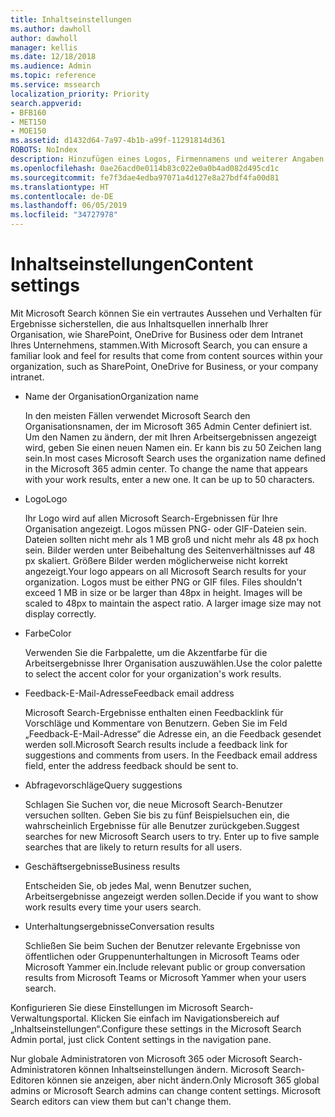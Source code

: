 ```yaml
---
title: Inhaltseinstellungen
ms.author: dawholl
author: dawholl
manager: kellis
ms.date: 12/18/2018
ms.audience: Admin
ms.topic: reference
ms.service: mssearch
localization_priority: Priority
search.appverid:
- BFB160
- MET150
- MOE150
ms.assetid: d1432d64-7a97-4b1b-a99f-11291814d361
ROBOTS: NoIndex
description: Hinzufügen eines Logos, Firmennamens und weiterer Angaben zu Ihren Microsoft Search-Arbeitsergebnissen
ms.openlocfilehash: 0ae26acd0e0114b83c022e0a0b4ad082d495cd1c
ms.sourcegitcommit: fe7f3dae4edba97071a4d127e8a27bdf4fa00d81
ms.translationtype: HT
ms.contentlocale: de-DE
ms.lasthandoff: 06/05/2019
ms.locfileid: "34727978"
---
```

# <a name="content-settings"></a><span data-ttu-id="56912-103">Inhaltseinstellungen</span><span class="sxs-lookup"><span data-stu-id="56912-103">Content settings</span></span>

 
<span data-ttu-id="56912-104">Mit Microsoft Search können Sie ein vertrautes Aussehen und Verhalten für Ergebnisse sicherstellen, die aus Inhaltsquellen innerhalb Ihrer Organisation, wie SharePoint, OneDrive for Business oder dem Intranet Ihres Unternehmens, stammen.</span><span class="sxs-lookup"><span data-stu-id="56912-104">With Microsoft Search, you can ensure a familiar look and feel for results that come from content sources within your organization, such as SharePoint, OneDrive for Business, or your company intranet.</span></span> 
  
- <span data-ttu-id="56912-105">Name der Organisation</span><span class="sxs-lookup"><span data-stu-id="56912-105">Organization name</span></span>
    
    <span data-ttu-id="56912-p101">In den meisten Fällen verwendet Microsoft Search den Organisationsnamen, der im Microsoft 365 Admin Center definiert ist. Um den Namen zu ändern, der mit Ihren Arbeitsergebnissen angezeigt wird, geben Sie einen neuen Namen ein. Er kann bis zu 50 Zeichen lang sein.</span><span class="sxs-lookup"><span data-stu-id="56912-p101">In most cases Microsoft Search uses the organization name defined in the Microsoft 365 admin center. To change the name that appears with your work results, enter a new one. It can be up to 50 characters.</span></span>
    
- <span data-ttu-id="56912-109">Logo</span><span class="sxs-lookup"><span data-stu-id="56912-109">Logo</span></span>
    
    <span data-ttu-id="56912-p102">Ihr Logo wird auf allen Microsoft Search-Ergebnissen für Ihre Organisation angezeigt. Logos müssen PNG- oder GIF-Dateien sein. Dateien sollten nicht mehr als 1 MB groß und nicht mehr als 48 px hoch sein. Bilder werden unter Beibehaltung des Seitenverhältnisses auf 48 px skaliert. Größere Bilder werden möglicherweise nicht korrekt angezeigt.</span><span class="sxs-lookup"><span data-stu-id="56912-p102">Your logo appears on all Microsoft Search results for your organization. Logos must be either PNG or GIF files. Files shouldn't exceed 1 MB in size or be larger than 48px in height. Images will be scaled to 48px to maintain the aspect ratio. A larger image size may not display correctly.</span></span>
    
- <span data-ttu-id="56912-115">Farbe</span><span class="sxs-lookup"><span data-stu-id="56912-115">Color</span></span>
    
    <span data-ttu-id="56912-116">Verwenden Sie die Farbpalette, um die Akzentfarbe für die Arbeitsergebnisse Ihrer Organisation auszuwählen.</span><span class="sxs-lookup"><span data-stu-id="56912-116">Use the color palette to select the accent color for your organization's work results.</span></span>
    
- <span data-ttu-id="56912-117">Feedback-E-Mail-Adresse</span><span class="sxs-lookup"><span data-stu-id="56912-117">Feedback email address</span></span>
    
    <span data-ttu-id="56912-p103">Microsoft Search-Ergebnisse enthalten einen Feedbacklink für Vorschläge und Kommentare von Benutzern. Geben Sie im Feld „Feedback-E-Mail-Adresse“ die Adresse ein, an die Feedback gesendet werden soll.</span><span class="sxs-lookup"><span data-stu-id="56912-p103">Microsoft Search results include a feedback link for suggestions and comments from users. In the Feedback email address field, enter the address feedback should be sent to.</span></span>
    
- <span data-ttu-id="56912-120">Abfragevorschläge</span><span class="sxs-lookup"><span data-stu-id="56912-120">Query suggestions</span></span>
    
    <span data-ttu-id="56912-p104">Schlagen Sie Suchen vor, die neue Microsoft Search-Benutzer versuchen sollten. Geben Sie bis zu fünf Beispielsuchen ein, die wahrscheinlich Ergebnisse für alle Benutzer zurückgeben.</span><span class="sxs-lookup"><span data-stu-id="56912-p104">Suggest searches for new Microsoft Search users to try. Enter up to five sample searches that are likely to return results for all users.</span></span>
    
- <span data-ttu-id="56912-123">Geschäftsergebnisse</span><span class="sxs-lookup"><span data-stu-id="56912-123">Business results</span></span>
    
    <span data-ttu-id="56912-124">Entscheiden Sie, ob jedes Mal, wenn Benutzer suchen, Arbeitsergebnisse angezeigt werden sollen.</span><span class="sxs-lookup"><span data-stu-id="56912-124">Decide if you want to show work results every time your users search.</span></span>
    
- <span data-ttu-id="56912-125">Unterhaltungsergebnisse</span><span class="sxs-lookup"><span data-stu-id="56912-125">Conversation results</span></span>
    
    <span data-ttu-id="56912-126">Schließen Sie beim Suchen der Benutzer relevante Ergebnisse von öffentlichen oder Gruppenunterhaltungen in Microsoft Teams oder Microsoft Yammer ein.</span><span class="sxs-lookup"><span data-stu-id="56912-126">Include relevant public or group conversation results from Microsoft Teams or Microsoft Yammer when your users search.</span></span>
    
<span data-ttu-id="56912-127">Konfigurieren Sie diese Einstellungen im Microsoft Search-Verwaltungsportal. Klicken Sie einfach im Navigationsbereich auf „Inhaltseinstellungen“.</span><span class="sxs-lookup"><span data-stu-id="56912-127">Configure these settings in the Microsoft Search Admin portal, just click Content settings in the navigation pane.</span></span>
  
<span data-ttu-id="56912-p105">Nur globale Administratoren von Microsoft 365 oder Microsoft Search-Administratoren können Inhaltseinstellungen ändern. Microsoft Search-Editoren können sie anzeigen, aber nicht ändern.</span><span class="sxs-lookup"><span data-stu-id="56912-p105">Only Microsoft 365 global admins or Microsoft Search admins can change content settings. Microsoft Search editors can view them but can't change them.</span></span>


